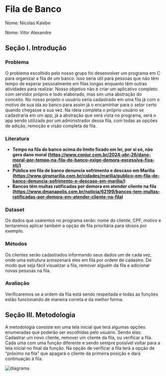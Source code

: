 # Fila de Banco
Nome: Nícolas Kalebe

Nome: Vitor Alexandre
## **Seção I. Introdução**

### Problema

O problema escolhido pelo nosso grupo foi desenvolver um programa em C para organizar a fila de um banco. Isso seria útil para pessoas que não têm tempo de esperar pessoalmente em filas longas enquanto têm outras atividades para realizar. Nosso objetivo não é criar um aplicativo completo com servidor próprio e todo elaborado, mas sim uma abstração do conceito. No nosso projeto o usuário seria cadastrado em uma fila já com o motivo de sua ida ao banco para assim já o encaminhar para o setor certo quando chegasse a sua vez. Na ideia completa o próprio usuário se cadastraria em um app, já a abstração que será vista no programa, será o app sendo utilizado por um administrador dessa fila, com todas as opções de adição, remoção e visão completa da fila.

### Literatura

- **Tempo na fila do banco acima do limite fixado em lei, por si só, não gera dano moral (**https://www.conjur.com.br/2024-abr-26/dano-moral-por-tempo-na-fila-do-banco-exige-demora-excessiva-fixa-stj/**)**
- **Público em fila de banco denuncia sofrimento e descaso em Marília (**https://www.giromarilia.com.br/cidades/marilia/publico-em-fila-de-banco-denuncia-sofrimento-e-descaso-em-marilia/**)**
- **Bancos têm multas ratificadas por demora em atender cliente na fila (**https://www.dmanapolis.com.br/noticia/62199/bancos-tem-multas-ratificadas-por-demora-em-atender-cliente-na-fila**)**

### Dataset

Os dados que usaremos no programa serão: nome do cliente, CPF, motivo e tentaremos aplicar também a opção de fila prioritária para idosos por exemplo.

### Métodos

Os clientes serão cadastrados informando seus dados um de cada vez, onde uma estrutura armazenará eles em fila por ordem de cadastro. De modo que seja fácil visualizar a fila, remover alguém da fila e adicionar novas pessoas na fila. 

### Avaliação

Verificaremos se a ordem da fila está sendo respeitada e todas as funções estão funcionando de maneira correta e da melhor forma. 

## **Seção III. Metodologia**

A metodologia consiste em uma tela inicial que terá algumas opções enumeradas que poderão ser escolhidas pelo usuário. Sendo elas: Cadastrar um novo cliente, remover um cliente da fila, ou verificar a fila. Cada uma com uma função diferente e sendo sempre possível voltar para a tela inicial no final da função. Na opção de verificar a fila terá a opção de “próximo na fila” que apagará o cliente da primeira posição e dará continuação à fila.

![diagrama](https://github.com/user-attachments/assets/9459645c-9e8b-4368-9f83-12daf09a9b9e)
